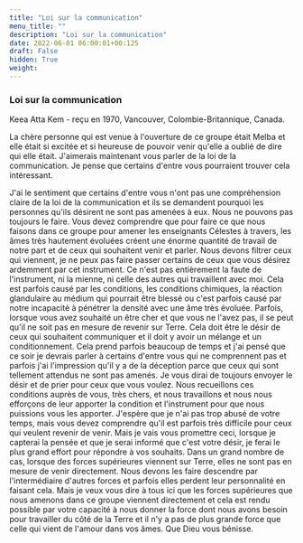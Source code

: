 ```yaml
---
title: "Loi sur la communication"
menu_title: ""
description: "Loi sur la communication"
date: 2022-06-01 06:00:01+00:125
draft: False
hidden: True
weight:
---
```

### Loi sur la communication

Keea Atta Kem - reçu en 1970, Vancouver, Colombie-Britannique, Canada.

La chère personne qui est venue à l'ouverture de ce groupe était Melba et elle était si excitée et si heureuse de pouvoir venir qu'elle a oublié de dire qui elle était. J'aimerais maintenant vous parler de la loi de la communication. Je pense que certains d'entre vous pourraient trouver cela intéressant.

J'ai le sentiment que certains d'entre vous n'ont pas une compréhension claire de la loi de la communication et ils se demandent pourquoi les personnes qu'ils désirent ne sont pas amenées à eux. Nous ne pouvons pas toujours le faire. Vous devez comprendre que pour faire ce que nous faisons dans ce groupe pour amener les enseignants Célestes à travers, les âmes très hautement évoluées créent une énorme quantité de travail de notre part et de ceux qui souhaitent venir et parler. Nous devons filtrer ceux qui viennent, je ne peux pas faire passer certains de ceux que vous désirez ardemment par cet instrument. Ce n'est pas entièrement la faute de l'instrument, ni la mienne, ni celle des autres qui travaillent avec moi. Cela est parfois causé par les conditions, les conditions chimiques, la réaction glandulaire au médium qui pourrait être blessé ou c'est parfois causé par notre incapacité à pénétrer la densité avec une âme très évoluée. Parfois, lorsque vous avez souhaité un être cher et que vous ne l'avez pas, il se peut qu'il ne soit pas en mesure de revenir sur Terre. Cela doit être le désir de ceux qui souhaitent communiquer et il doit y avoir un mélange et un conditionnement. Cela prend parfois beaucoup de temps et j'ai pensé que ce soir je devrais parler à certains d'entre vous qui ne comprennent pas et parfois j'ai l'impression qu'il y a de la déception parce que ceux qui sont tellement attendus ne sont pas amenés. Je vous dirai de toujours envoyer le désir et de prier pour ceux que vous voulez. Nous recueillons ces conditions auprès de vous, très chers, et nous travaillons et nous nous efforçons de leur apporter la condition et l'instrument pour que nous puissions vous les apporter. J'espère que je n'ai pas trop abusé de votre temps, mais vous devez comprendre qu'il est parfois très difficile pour ceux qui veulent revenir de venir. Mais je vais vous promettre ceci, lorsque je capterai la pensée et que je serai informé que c'est votre désir, je ferai le plus grand effort pour répondre à vos souhaits. Dans un grand nombre de cas, lorsque des forces supérieures viennent sur Terre, elles ne sont pas en mesure de venir directement. Nous devons les faire descendre par l'intermédiaire d'autres forces et parfois elles perdent leur personnalité en faisant cela. Mais je veux vous dire à tous ici que les forces supérieures que nous amenons dans ce groupe viennent directement et cela est rendu possible par votre capacité à nous donner la force dont nous avons besoin pour travailler du côté de la Terre et il n'y a pas de plus grande force que celle qui vient de l'amour dans vos âmes. Que Dieu vous bénisse.
